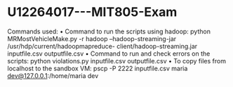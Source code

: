 # U12264017---MIT805-Exam
Commands used:
• Command to run the scripts using hadoop:
python MRMostVehicleMake.py -r hadoop –hadoop-streaming-jar /usr/hdp/current/hadoopmapreduce-
client/hadoop-streaming.jar inputfile.csv outputfile.csv
• Command to run and check errors on the scripts:
python violations.py inputfile.csv outputfile.csv
• To copy files from localhost to the sandbox VM:
pscp -P 2222 inputfile.csv maria dev@127.0.0.1:/home/maria dev
